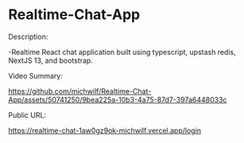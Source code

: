 # Realtime-Chat-App


Description:

-Realtime React chat application built using typescript, upstash redis, NextJS 13, and bootstrap. 


Video Summary:

https://github.com/michwilf/Realtime-Chat-App/assets/50741250/9bea225a-10b3-4a75-87d7-397a6448033c

Public URL:

https://realtime-chat-1aw0gz9ok-michwilf.vercel.app/login
